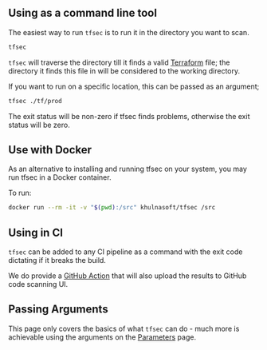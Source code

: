 ## Using as a command line tool

The easiest way to run `tfsec` is to run it in the directory you want to scan.

```bash
tfsec
```

`tfsec` will traverse the directory till it finds a valid [Terraform] file; the directory it finds this file in will be considered to the working directory.

If you want to run on a specific location, this can be passed as an argument;

```bash
tfsec ./tf/prod
```

The exit status will be non-zero if tfsec finds problems, otherwise the exit status will be zero.

## Use with Docker

As an alternative to installing and running tfsec on your system, you may
run tfsec in a Docker container.

To run:

```bash
docker run --rm -it -v "$(pwd):/src" khulnasoft/tfsec /src
```

## Using in CI

`tfsec` can be added to any CI pipeline as a command with the exit code dictating if it breaks the build.

We do provide a [GitHub Action] that will also upload the results to GitHub code scanning UI.

## Passing Arguments

This page only covers the basics of what `tfsec` can do - much more is achievable using the arguments on the [Parameters] page.

[Terraform]: https://www.terraform.io
[GitHub Action]: ../github-actions/github-action
[Parameters]: ../usage
